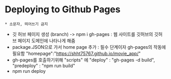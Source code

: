 # Deploying to Github Pages
    * 소문자, 띄어쓰기 금지

* 깃 허브 페이지 생성 (branch)
-> npm i gh-pages : 웹 사이트를 깃허브의 깃허브 페이지 도메인에 나타나게 해줌
* package.JSON으로 가서 home page 추가 : 필수 단계이자 gh-pages의 작동에 필요함
"homepage":"https://shht75767.github.io/movie_app/"
* gh-pages를 호출하기위해 "scripts" 에
"deploy" : "gh-pages -d build",
"predeploy" : "npm run build"
* npm run deploy 


